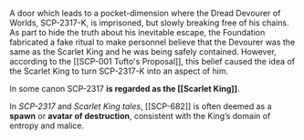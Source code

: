 A door which leads to a pocket-dimension where the Dread Devourer of Worlds, SCP-2317-K, is imprisoned, but slowly breaking free of his chains. As part to hide the truth about his inevitable escape, the Foundation fabricated a fake ritual to make personnel believe that the Devourer was the same as the Scarlet King and he was being safely contained. However, according to the [[SCP-001 Tufto's Proposal]], this belief caused the idea of the Scarlet King to turn SCP-2317-K into an aspect of him.

In some canon SCP-2317 **is regarded as the [[Scarlet King]]**.


In *SCP-2317* and *Scarlet King tales*, [[SCP-682]] is often deemed as a **spawn** or **avatar of destruction**, consistent with the King’s domain of entropy and malice.